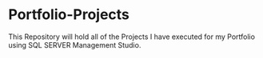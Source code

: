 # Portfolio-Projects
This Repository will hold all of the Projects I have executed for my Portfolio using SQL SERVER Management Studio.
